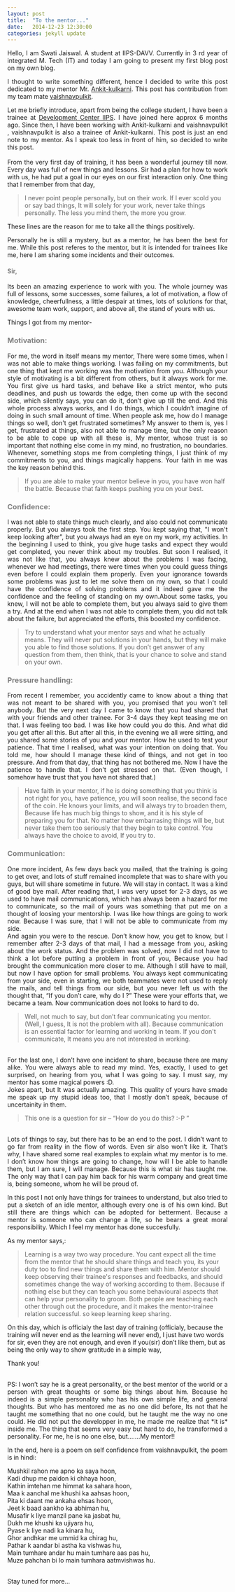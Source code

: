 ```yaml
---
layout: post
title:  "To the mentor..."
date:   2014-12-23 12:30:00
categories: jekyll update
---
```

<p style="text-align:justify;">Hello, I am Swati Jaiswal. A student at IIPS-DAVV. Currently in 3 rd year of integrated M. Tech (IT) and today I am going to present my first blog post on my own blog.</p>

<p style="text-align:justify;">I thought to write something different, hence I decided to write this post dedicated to my mentor Mr. <a href="https://github.com/Ankit-kulkarni">Ankit-kulkarni</a>. This post has contribution from my team mate <a href="https://github.com/pulkitvaishnav/">vaishnavpulkit</a>.</p>
<p style="text-align:justify;">Let me briefly introduce, apart from being the college student, I have been a trainee at <a href="http://iips.edu.in/dc_website/index.php">Development Center IIPS</a>. I have joined here approx 6 months ago. Since then, I have been working with Ankit-kulkarni and vaishnavpulkit , vaishnavpulkit is also a trainee of Ankit-kulkarni. This post is just an end note to my mentor. As I speak too less in front of him, so decided to write this post.<br><br>
From the very first day of training, it has been a wonderful journey till now. Every day was full of new things and lessons. Sir had a plan for how to work with us, he had put a goal in our eyes on our first interaction only. One thing that I remember from that day,</p>
<blockquote>I never point people personally, but on their work. If I ever scold you or say bad things, It will solely for your work, never take things personally. The less you mind them, the more you grow.</blockquote>
These lines are the reason for me to take all the things positively. 

<p style="text-align:justify;">Personally he is still a mystery, but as a mentor, he has been the best for me.
While this post referes to the mentor, but it is intended for trainees like me, here I am sharing some incidents and their outcomes.</p>

<h4 style="color:rgb(128,128,128);">Sir,</h4>
<p style="text-align:justify;">Its been an amazing experience to work with you. The whole journey was full of lessons, some successes, some failures, a lot of motivation, a flow of knowledge, cheerfullness, a little despair at times, lots of solutions for that, awesome team work, support, and above all, the stand of yours with us.</p>
<p style="text-align:justify;">Things I got from my mentor-</p>

<h3 style="color:rgb(128,128,128);">Motivation:</h3>
<p style="text-align:justify;">For me, the word in itself means my mentor, There were some times, when I was not able to make things working. I was failing on my commitments, but one thing that kept me working was the motivation from you. Although your style of motivating is a bit different from others, but it always work for me. You first give us hard tasks, and behave like a strict mentor, who puts deadlines, and push us towards the edge, then come up with the second side, which silently says, you can do it, don’t give up till the end. And this whole process always works, and I do things, which I couldn’t imagine of doing in such small amount of time. When people ask me, how do I manage things so well, don't  get frustrated sometimes? My answer to them is, yes I get, frustrated at things, also not able to manage time, but the only reason to be able to cope up with all these is, My mentor, whose trust is so important that nothing else come in my mind, no frustration, no boundaries. Whenever, something stops me from completing things, I just think of my commitments to you, and things magically happens. Your faith in me was the key reason behind this.</p>
<blockquote>If you are able to make your mentor believe in you, you have won half the battle. Because that faith keeps pushing you on your best.</blockquote>

<h3 style="color:rgb(128,128,128);">Confidence:</h3>
<p style="text-align:justify;">I was not able to state things much clearly, and also could not communicate properly. But you always took the first step. You kept saying that, "I won't keep looking after", but you always had an eye on my work, my activities. In the beginning I used to think, you give huge tasks and expect they would get completed, you never think about my troubles. But soon I realised, it was not like that, you always knew about the problems I was facing, whenever we had meetings, there were times when you could guess things even before I could explain them properly. Even your ignorance towards some problems was just to let me solve them on my own, so that I could have the confidence of solving problems and it indeed gave me the confidence and the feeling of standing on my own.About some tasks, you knew, I will not be able to complete them, but you always said to give them a try. And at the end when I was not able to complete them, you did not talk about the failure, but appreciated the efforts, this boosted my confidence.</p>
<blockquote>Try to understand what your mentor says and what he actually means. They will never put solutions in your hands, but they will make you able to find those solutions. If you don’t get answer of any question from them, then think, that is your chance to solve and stand on your own.</blockquote>

<h3 style="color:rgb(128,128,128);">Pressure handling:</h3>
<p style="text-align:justify;">From recent I remember, you accidently came to know about a thing that was not meant to be shared with you, you promised that you won't tell anybody. But the very next day I came to know that you had shared that with your friends and other trainee. For 3-4 days they kept teasing me on that. I was feeling too bad. I was like how could you do this. And what did you get after all this. But after all this, in the evening we all were sitting, and you shared some stories of you and your mentor. How he used to test your patience. That time I realised, what was your intention on doing that. You told me, how should I manage these kind of things, and not get in too pressure. And from that day, that thing has not bothered me. Now I have the patience to handle that. I don't get stressed on that. (Even though, I somehow have trust that you have not shared that.)</p>
<blockquote>Have faith in your mentor, if he is doing something that you think is not right for you, have patience, you will soon realise, the second face of the coin. He knows your limits, and will always try to broaden them, Because life has much big things to show, and it is his style of preparing you for that. No matter how embarrasing things will be, but never take them too seriously that they begin to take control. You always have the choice to avoid, If you try to.</blockquote>

<h3 style="color:rgb(128,128,128);">Communication:</h3>
<p style="text-align:justify;">One more incident, As few days back you mailed, that the training is going to get over, and lots of stuff remained incomplete that was to share with you guys, but will share sometime in future. We will stay in contact. It was a kind of good bye mail. After reading that, I was very upset for 2-3 days, as we used to have mail communications, which has always been a hazard for me to communicate, so the mail of yours was something that put me on a thought of loosing your mentorship. I was like how things are going to work now. Because I was sure, that I will not be able to communicate from my side.<br>
And again you were to the rescue. Don’t know how, you get to know, but I remember after 2-3 days of that mail, I had a message from you, asking about the work status. And the problem was solved, now I did not have to think a lot before putting a problem in front of you, Because you had brought the communication more closer to me. Although I still have to mail, but now I have option for small problems. You always kept communicating from your side, even in starting, we both teammates were not used to reply the mails, and tell things from our side, but you never left us with the thought that, “If you don’t care, why do I ?” These were your efforts that, we became a team. Now communication does not looks to hard to do.</p>
<blockquote>Well, not much to say, but don’t fear communicating you mentor. (Well, I guess, It is not the problem with all). Because communication is an essential factor for learning and working in team. If you don't communicate, It means you are not interested in working.</blockquote>

<p style="text-align:justify;"><br>For the last one, I don’t have one incident to share, because there are many alike. You were always able to read my mind. Yes, exactly, I used to get surprised, on hearing from you, what I was going to say. I must say, my mentor has some magical powers :D.<br>
Jokes apart, but It was actually amazing. This quality of yours have smade me speak up my stupid ideas too, that I mostly don’t speak, because of uncertainity in them.</p>
<blockquote>This one is a question for sir – “How do you do this? :-P ”</blockquote>
<p style="text-align:justify;"><br>Lots of things to say, but there has to be an end to the post. I didn’t want to go far from reality in the flow of words. Even sir also won’t like it. That’s why, I have shared some real examples to explain what my mentor is to me. I don’t know how things are going to change, how will I be able to handle them, but I am sure, I will manage. Because this is what sir has taught me. The only way that I can pay him back for his warm company and great time is, being someone, whom he will be proud of.</p>
<p style="text-align:justify;">In this post I not only have things for trainees to understand, but also tried to put a sketch of an idle mentor, although every one is of his own kind. But still there are things which can be adopted for betterment. Because a mentor is someone who can change a life, so he bears a great moral responsibility. Which I feel my mentor has done succesfully.</p>
<p style="text-align:justify;">As my mentor says,:</p>
<blockquote>Learning is a way two way procedure. You cant expect all the time from the mentor that he should share things and teach you, its your duty too to find new things and share them with him. Mentor should keep observing their trainee's responses and feedbacks, and should sometimes change the way of working according to them. Because if nothing else but they can teach you some behavioural aspects that can help your personality to groom. Both people are teaching each other through out the procedure, and it makes the mentor-trainee relation successful. so keep learning keep sharing.</blockquote>
<p> On this day, which is officialy the last day of training (officialy, because the training will never end as the learning will never end), I just have two words for sir, even they are not enough, and even if you(sir) don’t like them, but as being the only way to show gratitude in a simple way,</p>
<p style="text-align:justify;">Thank you!</p>
<p style="text-align:justify;"><br>PS: I won’t say he is a great personality, or the best mentor of the world or a person with great thoughts or some big things about him. Because he indeed is a simple personality who has his own simple life, and general thoughts. But who has mentored me as no one did before, Its not that he taught me something that no one could, but he taught me the way no one could. He did not put the developper in me, he made me realize that *it is* inside me. The thing that seems very easy but hard to do, he transformed a personality. For me, he is no one else, but…….My mentor!!</p>

<p style="text-align:justify;">In the end, here is a poem on self confidence from vaishnavpulkit, the poem is in hindi:</p>
<p style="text-align:justify;">
Mushkil rahon me apno ka saya hoon,<br>
Kadi dhup me paidon ki chhaya hoon,<br>
Kathin imtehan me himmat ka sahara hoon,<br>
Maa k aanchal me khushi ka aahsas hoon,<br>
Pita ki daant me ankaha ehsas hoon,<br> 
Jeet k baad aankho ka abhiman hu,<br>
Musafir k liye manzil pane ka jasbat hu,<br>
Dukh me khushi ka ujiyara hu,<br>
Pyase k liye nadi ka kinara hu,<br>
Ghor andhkar me ummid ka chirag hu,<br> 
Pathar k aandar bi astha ka vishwas hu,<br>
Main tumhare andar hu main tumhare aas pas hu,<br>
Muze pahchan bi lo main tumhara aatmvishwas hu.<br><br>
</p>
Stay tuned for more...


